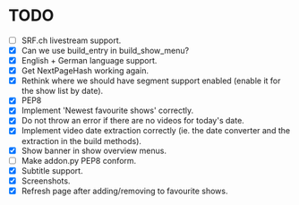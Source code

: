 # TODO

 - [ ] SRF.ch livestream support.
 - [x] Can we use build_entry in build_show_menu?
 - [x] English + German language support.
 - [x] Get NextPageHash working again.
 - [x] Rethink where we should have segment support enabled (enable it for the show list by date).
 - [x] PEP8
 - [x] Implement 'Newest favourite shows' correctly.
 - [x] Do not throw an error if there are no videos for today's date.
 - [x] Implement video date extraction correctly (ie. the date converter and the extraction in the build methods).
 - [x] Show banner in show overview menus.
 - [ ] Make addon.py PEP8 conform.
 - [x] Subtitle support.
 - [x] Screenshots.
 - [x] Refresh page after adding/removing to favourite shows.